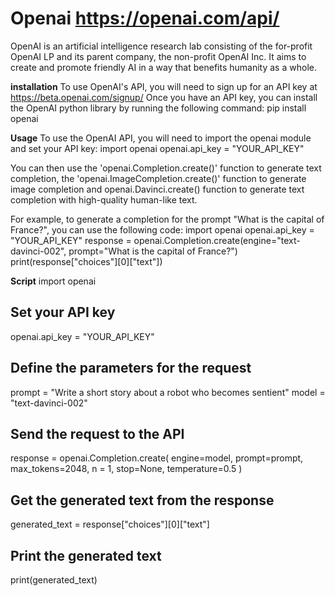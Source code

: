# Openai https://openai.com/api/
OpenAI is an artificial intelligence research lab consisting of the for-profit OpenAI LP and its parent company, the non-profit OpenAI Inc. It aims to create and promote friendly AI in a way that benefits humanity as a whole.

**installation**
To use OpenAI's API, you will need to sign up for an API key at https://beta.openai.com/signup/
Once you have an API key, you can install the OpenAI python library by running the following command:
pip install openai

**Usage**
To use the OpenAI API, you will need to import the openai module and set your API key:
import openai
openai.api_key = "YOUR_API_KEY"

You can then use the 'openai.Completion.create()' function to generate text completion,
the 'openai.ImageCompletion.create()' function to generate image completion and openai.Davinci.create() function to generate text completion with high-quality human-like text.

For example, to generate a completion for the prompt "What is the capital of France?", you can use the following code:
import openai
openai.api_key = "YOUR_API_KEY"
response = openai.Completion.create(engine="text-davinci-002", prompt="What is the capital of France?")
print(response["choices"][0]["text"])

**Script**
import openai

## Set your API key
openai.api_key = "YOUR_API_KEY"

## Define the parameters for the request
prompt = "Write a short story about a robot who becomes sentient"
model = "text-davinci-002"

## Send the request to the API
response = openai.Completion.create(
    engine=model,
    prompt=prompt,
    max_tokens=2048,
    n = 1,
    stop=None,
    temperature=0.5
)

## Get the generated text from the response
generated_text = response["choices"][0]["text"]

## Print the generated text
print(generated_text)

